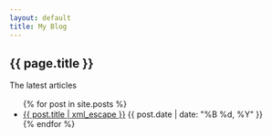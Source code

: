 ```yaml
---
layout: default
title: My Blog
---
```

<h2>{{ page.title }}</h2>
<p>The latest articles</p>
<ul id="posts" class="index">
	{% for post in site.posts %}
　　　　<li>
 		<a href="{{ post.url }}">{{ post.title | xml_escape }}</a>
 		<span>
 			<time datetime="{{ post.date | date: "%Y-%m-%d" }}">
 					{{ post.date | date: "%B %d, %Y" }}
 			</time>
 		</span>
	</li>
	{% endfor %}
</ul>